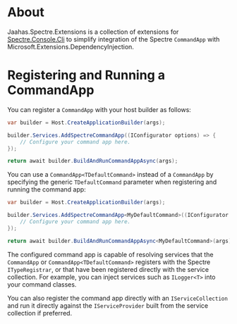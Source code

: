 # About

Jaahas.Spectre.Extensions is a collection of extensions for [Spectre.Console.Cli](https://spectreconsole.net/cli/) to simplify integration of the Spectre `CommandApp` with Microsoft.Extensions.DependencyInjection.


# Registering and Running a CommandApp

You can register a `CommandApp` with your host builder as follows:

```csharp
var builder = Host.CreateApplicationBuilder(args);

builder.Services.AddSpectreCommandApp((IConfigurator options) => {
    // Configure your command app here.
});

return await builder.BuildAndRunCommandAppAsync(args);
```

You can use a `CommandApp<TDefaultCommand>` instead of a `CommandApp` by specifying the generic `TDefaultCommand` parameter when registering and running the command app:

```csharp
var builder = Host.CreateApplicationBuilder(args);

builder.Services.AddSpectreCommandApp<MyDefaultCommand>((IConfigurator options) => {
    // Configure your command app here.
});

return await builder.BuildAndRunCommandAppAsync<MyDefaultCommand>(args);
```

The configured command app is capable of resolving services that the `CommandApp` or `CommandApp<TDefaultCommand>` registers with the Spectre `ITypeRegistrar`, or that have been registered directly with the service collection. For example, you can inject services such as `ILogger<T>` into your command classes.

You can also register the command app directly with an `IServiceCollection` and run it directly against the `IServiceProvider` built from the service collection if preferred.
